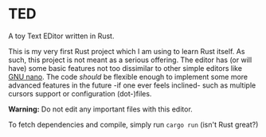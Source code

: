 # TED

A toy Text EDitor written in Rust.

This is my very first Rust project which I am using to learn Rust itself. As such, this project is not meant as a serious offering. The editor has (or will have) some basic features not too dissimilar to other simple editors like [GNU nano](https://nano-editor.org/). The code *should* be flexible enough to implement some more advanced features in the future -if one ever feels inclined- such as multiple cursors support or configuration (dot-)files.

**Warning:** Do not edit any important files with this editor.

To fetch dependencies and compile, simply run `cargo run` (isn't Rust great?)